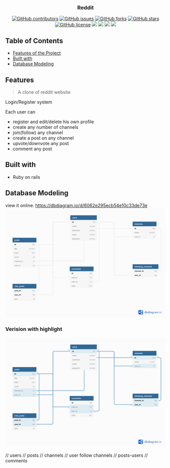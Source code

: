 <h3 align="center">Reddit</h3>
<div align="center">
  
  [![GitHub contributors](https://img.shields.io/github/contributors/Oaik/Reddit)](https://github.com/Oaik/Reddit/contributors)
  [![GitHub issues](https://img.shields.io/github/issues/Oaik/Reddit)](https://github.com/Oaik/Reddit/issues)
  [![GitHub forks](https://img.shields.io/github/forks/Oaik/Reddit)](https://github.com/Oaik/Reddit/network)
  [![GitHub stars](https://img.shields.io/github/stars/Oaik/Reddit)](https://github.com/Oaik/Reddit/stargazers)
  [![GitHub license](https://img.shields.io/github/license/Oaik/Reddit)](https://github.com/Oaik/Reddit/blob/master/LICENSE)
  <img src="https://img.shields.io/github/languages/count/Oaik/Reddit" />
  <img src="https://img.shields.io/github/languages/top/Oaik/Reddit" />
  <img src="https://img.shields.io/github/languages/code-size/Oaik/Reddit" />
  <img src="https://img.shields.io/github/issues-pr-raw/Oaik/Reddit" />
</div>

## Table of Contents
- [Features of the Project](#features)
- [Built with](#features)
- [Database Modeling](#database-modeling)

## Features
> A clone of reddit website
<p> Login/Register system
</p>
<p> 
Each user can
</p>
<ul>
<li>register and edit/delete his own profile
</li>
<li>create any number of channels
</li>
<li>join(follow) any channel
</li>
<li>create a post on any channel
</li>
<li>upvote/downvote any post
</li>
</li>
<li>comment any post
</li>
</ul>

## Built with
<ul>
<li>Ruby on rails
</li>
</ul>

## Database Modeling

view it online: https://dbdiagram.io/d/6062e295ecb54e10c33de73e
<img src="screenshots/reddit.png" alt="diagram for app">
<h3>Verision with highlight</h3>
<img src="screenshots/reddit-selected.png" alt="diagram for app">

// users
// posts
// channels
// user follow channels
// posts-users
// comments




